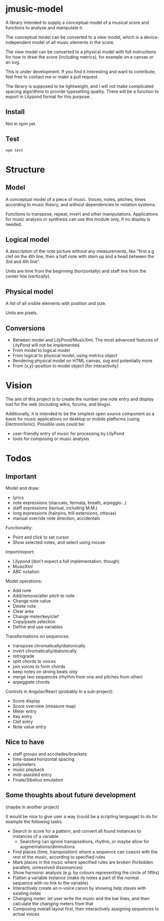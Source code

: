 # jmusic-model
A library intended to supply a conceptual model of a musical score and functions to analyze and manipulate it.

The conceptual model can be converted to a view model, which is a device-independent model of all music elements in the score.

The view model can be converted to a physical model with full instructions for how to draw the score (including metrics), for example on a canvas or an svg.

This is under development. If you find it interesting and want to contribute, feel free to contact me or make a pull request.

The library is supposed to be lightweight, and I will not make complicated spacing algorithms to provide typesetting quality. There will be a function to export in Lilypond format for this purpose.

## Install
Not in npm yet.

## Test
```
npm test
```

# Structure
## Model
A conceptual model of a piece of music. Voices, notes, pitches, times according to music theory, and without dependencies to notation systems.

Functions to transpose, repeat, invert and other manipulations. Applications for music analysis or synthesis can use this module only, if no display is needed.

## Logical model
A description of the note picture without any measurements, like "first a g clef on the 4th line, then a half note with stem up and a head between the 
3rd and 4th line".

Units are time from the beginning (horizontally) and staff line from the center line (vertically).

## Physical model
A list of all visible elements with position and size.

Units are pixels.

## Conversions
* Between model and LilyPond/MusicXml. The most advanced features of LilyPond will not be implemented.
* From model to logical model
* From logical to physical model, using metrics object
* Rendering physical model on HTML canvas, svg and potentially more
* From (x,y)-position to model object (for interactivity)

# Vision
The aim of this project is to create the number one note entry and display tool for the web (including wikis, forums, and blogs).

Additionally, it is intended to be the simplest open source component as a basis for music applications on desktop or mobile platforms (using Electron/Ionic). Possible uses could be:
* user-friendly entry of music for processing by LilyPond
* tools for composing or music analysis

# Todos
## Important
Model and draw:
* lyrics
* note expressions (staccato, fermata, breath, arpeggio...)
* staff expressions (textual, including M.M.)
* long expressions (hairpins, trill extensions, ottavas)
* manual override note direction, accidentals

Functionality:
* Point and click to set cursor
* Show selected notes, and select using mouse

Import/export:
* Lilypond (don't expect a full implementation, though)
* MusicXml
* ABC notation

Model operations:
* Add note
* Add/remove/alter pitch to note
* Change note value
* Delete note
* Clear area
* Change meter/key/clef
* Copy/paste selection
* Define and use variables

Transformations on sequences:
* transpose chromatically/diatonically
* invert chromatically/diatonically
* retrograde
* split chords to voices
* join voices to form chords
* keep notes on strong beats only
* merge two sequences (rhythm from one and pitches from other)
* arpeggiate chords

Controls in Angular/React (probably in a sub-project):
* Score display
* Score overview (measure map)
* Meter entry
* Key entry
* Clef entry
* Note value entry

## Nice to have
* staff groups and accolades/brackets
* time-based horizontal spacing
* polymeters
* music playback
* midi-assisted entry
* Finale/Sibelius emulation

## Some thoughts about future development
(maybe in another project)

It would be nice to give user a way (could be a scripting language) to do for example the following tasks:
* Search in score for a pattern, and convert all found instances to instances of a variable
  * Searching can ignore transpositions, rhythm, or maybe allow for augmentations/diminutions
* Find places (time, transposition) where a sequence can coexist with the rest of the music, according to specified rules
* Mark places in the music where specified rules are broken (forbidden parallels, unresolved dissonances)
* Show harmonic analysis (e.g. by colours representing the circle of fifths)
* Flatten a variable instance (make its notes a part of the normal sequence with no link to the variable)
* Interactively create an n-voice canon by showing help staves with existing notes
* Changing meter: let user write the music and the bar lines, and then calculate the changing meters from that
* Composing overall layout first, then interactively assigning sequences to actual voices